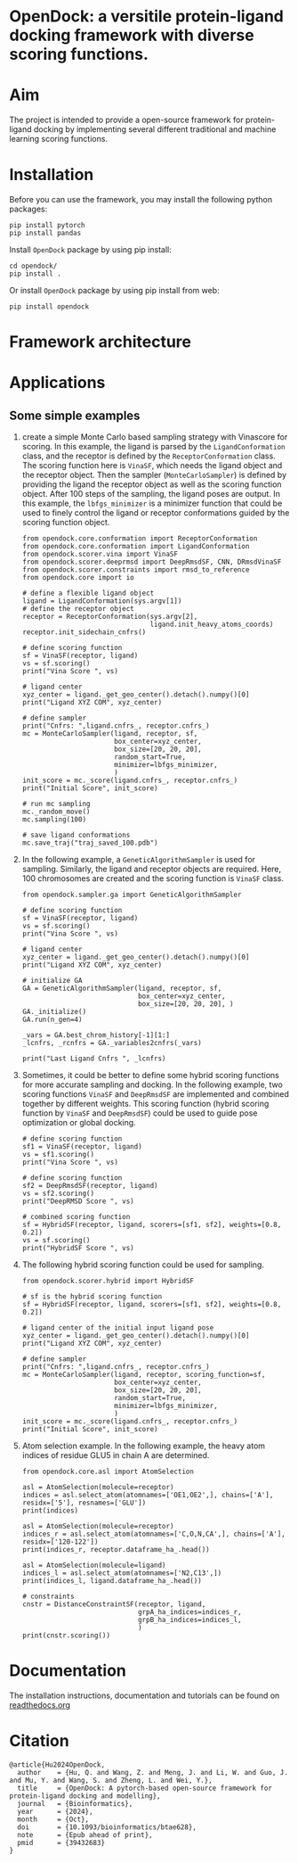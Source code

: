 <!-- # OpenDock: a versitile protein-ligand docking framework with diverse scoring functions. 

# Aim 
The project is intended to provide a open-source framework for protein-ligand 
docking by implementing several different traditional and machine learning 
scoring functions. 

# Documentation
The installation instructions, documentation and tutorials can be found on [readthedocs.org](https://opendock-readthedocs.readthedocs.io/en/latest/).
# Citation -->
# OpenDock: a versitile protein-ligand docking framework with diverse scoring functions. 

# Aim 
The project is intended to provide a open-source framework for protein-ligand 
docking by implementing several different traditional and machine learning 
scoring functions. 

# Installation 
Before you can use the framework, you may install the following python packages:

    pip install pytorch 
    pip install pandas 

Install `OpenDock` package by using pip install:

    cd opendock/
    pip install . 

Or install `OpenDock` package by using pip install from web:

    pip install opendock


# Framework architecture

# Applications
## Some simple examples
1. create a simple Monte Carlo based sampling strategy with Vinascore for scoring. 
In this example, the ligand is parsed by the `LigandConformation` class, and the receptor 
is defined by the `ReceptorConformation` class. The scoring function here is `VinaSF`, which 
needs the ligand object and the receptor object. Then the sampler (`MonteCarloSampler`) is
defined by providing the ligand the receptor object as well as the scoring function object. 
After 100 steps of the sampling, the ligand poses are output.
In this example, the `lbfgs_minimizer` is a minimizer function that could be used to
finely control the ligand or receptor conformations guided by the scoring function object.

    ```
    from opendock.core.conformation import ReceptorConformation
    from opendock.core.conformation import LigandConformation
    from opendock.scorer.vina import VinaSF
    from opendock.scorer.deeprmsd import DeepRmsdSF, CNN, DRmsdVinaSF
    from opendock.scorer.constraints import rmsd_to_reference
    from opendock.core import io

    # define a flexible ligand object 
    ligand = LigandConformation(sys.argv[1])
    # define the receptor object
    receptor = ReceptorConformation(sys.argv[2], 
                                    ligand.init_heavy_atoms_coords)
    receptor.init_sidechain_cnfrs()
    
    # define scoring function
    sf = VinaSF(receptor, ligand)
    vs = sf.scoring()
    print("Vina Score ", vs)

    # ligand center
    xyz_center = ligand._get_geo_center().detach().numpy()[0]
    print("Ligand XYZ COM", xyz_center)

    # define sampler
    print("Cnfrs: ",ligand.cnfrs_, receptor.cnfrs_)
    mc = MonteCarloSampler(ligand, receptor, sf, 
                           box_center=xyz_center, 
                           box_size=[20, 20, 20], 
                           random_start=True,
                           minimizer=lbfgs_minimizer,
                           )
    init_score = mc._score(ligand.cnfrs_, receptor.cnfrs_)
    print("Initial Score", init_score)

    # run mc sampling
    mc._random_move()
    mc.sampling(100)
    
    # save ligand conformations
    mc.save_traj("traj_saved_100.pdb")
    ```

2. In the following example, a `GeneticAlgorithmSampler` is used for sampling. Similarly, 
the ligand and receptor objects are required. Here, 100 chromosomes are created and the 
scoring function is `VinaSF` class. 

    ```
    from opendock.sampler.ga import GeneticAlgorithmSampler

    # define scoring function
    sf = VinaSF(receptor, ligand)
    vs = sf.scoring()
    print("Vina Score ", vs)

    # ligand center
    xyz_center = ligand._get_geo_center().detach().numpy()[0]
    print("Ligand XYZ COM", xyz_center)

    # initialize GA
    GA = GeneticAlgorithmSampler(ligand, receptor, sf, 
                                 box_center=xyz_center, 
                                 box_size=[20, 20, 20], )
    GA._initialize()
    GA.run(n_gen=4)

    _vars = GA.best_chrom_history[-1][1:]
    _lcnfrs, _rcnfrs = GA._variables2cnfrs(_vars)

    print("Last Ligand Cnfrs ", _lcnfrs)
    ```

3. Sometimes, it could be better to define some hybrid scoring functions for 
more accurate sampling and docking. In the following example, two scoring functions
`VinaSF` and `DeepRmsdSF` are implemented and combined together by different
weights. This scoring function (hybrid scoring function by `VinaSF` and `DeepRmsdSF`)
could be used to guide pose optimization or global docking.  

    ```
    # define scoring function
    sf1 = VinaSF(receptor, ligand)
    vs = sf1.scoring()
    print("Vina Score ", vs)

    # define scoring function
    sf2 = DeepRmsdSF(receptor, ligand)
    vs = sf2.scoring()
    print("DeepRMSD Score ", vs)

    # combined scoring function
    sf = HybridSF(receptor, ligand, scorers=[sf1, sf2], weights=[0.8, 0.2])
    vs = sf.scoring()
    print("HybridSF Score ", vs)
    ```

4. The following hybrid scoring function could be used for sampling. 

    ```
    from opendock.scorer.hybrid import HybridSF

    # sf is the hybrid scoring function
    sf = HybridSF(receptor, ligand, scorers=[sf1, sf2], weights=[0.8, 0.2])

    # ligand center of the initial input ligand pose
    xyz_center = ligand._get_geo_center().detach().numpy()[0]
    print("Ligand XYZ COM", xyz_center)

    # define sampler
    print("Cnfrs: ",ligand.cnfrs_, receptor.cnfrs_)
    mc = MonteCarloSampler(ligand, receptor, scoring_function=sf, 
                           box_center=xyz_center, 
                           box_size=[20, 20, 20], 
                           random_start=True,
                           minimizer=lbfgs_minimizer,
                           )
    init_score = mc._score(ligand.cnfrs_, receptor.cnfrs_)
    print("Initial Score", init_score)
    ```

5. Atom selection example. In the following example, the heavy atom 
indices of residue GLU5 in chain A are determined. 

    ```
    from opendock.core.asl import AtomSelection 

    asl = AtomSelection(molecule=receptor)
    indices = asl.select_atom(atomnames=['OE1,OE2',], chains=['A'], residx=['5'], resnames=['GLU'])
    print(indices)

    asl = AtomSelection(molecule=receptor)
    indices_r = asl.select_atom(atomnames=['C,O,N,CA',], chains=['A'], residx=['120-122'])
    print(indices_r, receptor.dataframe_ha_.head())

    asl = AtomSelection(molecule=ligand)
    indices_l = asl.select_atom(atomnames=['N2,C13',])
    print(indices_l, ligand.dataframe_ha_.head())

    # constraints
    cnstr = DistanceConstraintSF(receptor, ligand, 
                                 grpA_ha_indices=indices_r, 
                                 grpB_ha_indices=indices_l, 
                                 )
    print(cnstr.scoring())
    ```

# Documentation
The installation instructions, documentation and tutorials can be found on [readthedocs.org](https://opendock-readthedocs.readthedocs.io/en/latest/index.html)
# Citation
```
@article{Hu2024OpenDock,
  author    = {Hu, Q. and Wang, Z. and Meng, J. and Li, W. and Guo, J. and Mu, Y. and Wang, S. and Zheng, L. and Wei, Y.},
  title     = {OpenDock: A pytorch-based open-source framework for protein-ligand docking and modelling},
  journal   = {Bioinformatics},
  year      = {2024},
  month     = {Oct},
  doi       = {10.1093/bioinformatics/btae628},
  note      = {Epub ahead of print},
  pmid      = {39432683}
}
```
